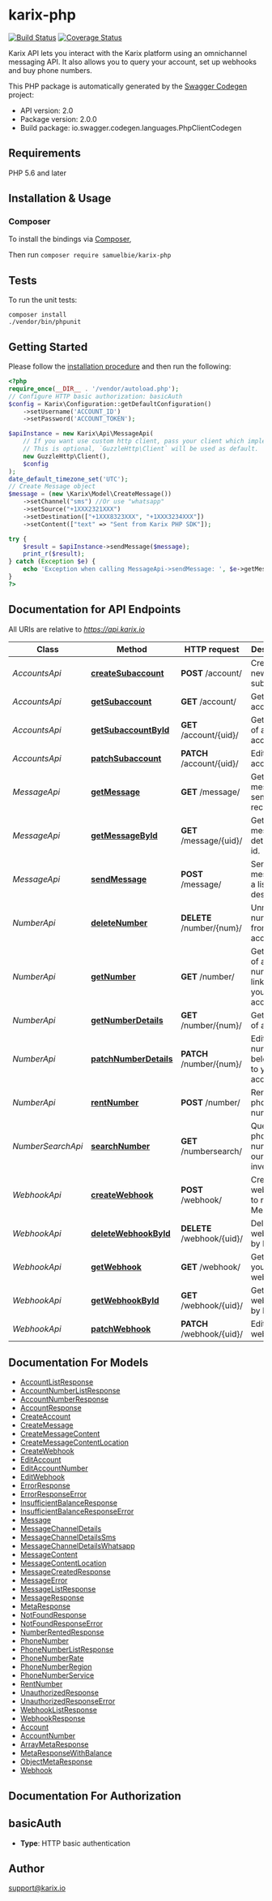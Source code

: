 # karix-php
[![Build Status](https://travis-ci.org/karixtech/karix-php.svg?branch=v2)](https://travis-ci.org/karixtech/karix-php) [![Coverage Status](https://coveralls.io/repos/github/karixtech/karix-php/badge.svg?branch=v2)](https://coveralls.io/github/karixtech/karix-php?branch=v2)

Karix API lets you interact with the Karix platform using an omnichannel messaging API. It also allows you to query your account, set up webhooks and buy phone numbers.

This PHP package is automatically generated by the [Swagger Codegen](https://github.com/swagger-api/swagger-codegen) project:

- API version: 2.0
- Package version: 2.0.0
- Build package: io.swagger.codegen.languages.PhpClientCodegen

## Requirements

PHP 5.6 and later

## Installation & Usage
### Composer

To install the bindings via [Composer](http://getcomposer.org/),

Then run `composer require samuelbie/karix-php`


## Tests

To run the unit tests:

```
composer install
./vendor/bin/phpunit
```

## Getting Started

Please follow the [installation procedure](#installation--usage) and then run the following:

```php
<?php
require_once(__DIR__ . '/vendor/autoload.php');
// Configure HTTP basic authorization: basicAuth
$config = Karix\Configuration::getDefaultConfiguration()
    ->setUsername('ACCOUNT_ID')
    ->setPassword('ACCOUNT_TOKEN');

$apiInstance = new Karix\Api\MessageApi(
    // If you want use custom http client, pass your client which implements `GuzzleHttp\ClientInterface`.
    // This is optional, `GuzzleHttp\Client` will be used as default.
    new GuzzleHttp\Client(),
    $config
);
date_default_timezone_set('UTC');
// Create Message object
$message = (new \Karix\Model\CreateMessage())
    ->setChannel("sms") //Or use "whatsapp"
    ->setSource("+1XXX2321XXX")
    ->setDestination(["+1XXX8323XXX", "+1XXX3234XXX"])
    ->setContent(["text" => "Sent from Karix PHP SDK"]);

try {
    $result = $apiInstance->sendMessage($message);
    print_r($result);
} catch (Exception $e) {
    echo 'Exception when calling MessageApi->sendMessage: ', $e->getMessage(), PHP_EOL;
}
?>
```

## Documentation for API Endpoints

All URIs are relative to *https://api.karix.io*

Class | Method | HTTP request | Description
------------ | ------------- | ------------- | -------------
*AccountsApi* | [**createSubaccount**](docs/Api/AccountsApi.md#createsubaccount) | **POST** /account/ | Create a new subaccount
*AccountsApi* | [**getSubaccount**](docs/Api/AccountsApi.md#getsubaccount) | **GET** /account/ | Get a list of accounts
*AccountsApi* | [**getSubaccountById**](docs/Api/AccountsApi.md#getsubaccountbyid) | **GET** /account/{uid}/ | Get details of an account
*AccountsApi* | [**patchSubaccount**](docs/Api/AccountsApi.md#patchsubaccount) | **PATCH** /account/{uid}/ | Edit an account
*MessageApi* | [**getMessage**](docs/Api/MessageApi.md#getmessage) | **GET** /message/ | Get list of messages sent or received
*MessageApi* | [**getMessageById**](docs/Api/MessageApi.md#getmessagebyid) | **GET** /message/{uid}/ | Get message details by id.
*MessageApi* | [**sendMessage**](docs/Api/MessageApi.md#sendmessage) | **POST** /message/ | Send a message to a list of destinations
*NumberApi* | [**deleteNumber**](docs/Api/NumberApi.md#deletenumber) | **DELETE** /number/{num}/ | Unrent number from your account
*NumberApi* | [**getNumber**](docs/Api/NumberApi.md#getnumber) | **GET** /number/ | Get details of all phone numbers linked to your account.
*NumberApi* | [**getNumberDetails**](docs/Api/NumberApi.md#getnumberdetails) | **GET** /number/{num}/ | Get details of a number
*NumberApi* | [**patchNumberDetails**](docs/Api/NumberApi.md#patchnumberdetails) | **PATCH** /number/{num}/ | Edit phone number belonging to your account
*NumberApi* | [**rentNumber**](docs/Api/NumberApi.md#rentnumber) | **POST** /number/ | Rent a phone number
*NumberSearchApi* | [**searchNumber**](docs/Api/NumberSearchApi.md#searchnumber) | **GET** /numbersearch/ | Query for phone numbers in our inventory.
*WebhookApi* | [**createWebhook**](docs/Api/WebhookApi.md#createwebhook) | **POST** /webhook/ | Create webhooks to receive Message
*WebhookApi* | [**deleteWebhookById**](docs/Api/WebhookApi.md#deletewebhookbyid) | **DELETE** /webhook/{uid}/ | Delete a webhook by ID
*WebhookApi* | [**getWebhook**](docs/Api/WebhookApi.md#getwebhook) | **GET** /webhook/ | Get a list of your webhooks
*WebhookApi* | [**getWebhookById**](docs/Api/WebhookApi.md#getwebhookbyid) | **GET** /webhook/{uid}/ | Get a webhook by ID
*WebhookApi* | [**patchWebhook**](docs/Api/WebhookApi.md#patchwebhook) | **PATCH** /webhook/{uid}/ | Edit a webhook


## Documentation For Models

 - [AccountListResponse](docs/Model/AccountListResponse.md)
 - [AccountNumberListResponse](docs/Model/AccountNumberListResponse.md)
 - [AccountNumberResponse](docs/Model/AccountNumberResponse.md)
 - [AccountResponse](docs/Model/AccountResponse.md)
 - [CreateAccount](docs/Model/CreateAccount.md)
 - [CreateMessage](docs/Model/CreateMessage.md)
 - [CreateMessageContent](docs/Model/CreateMessageContent.md)
 - [CreateMessageContentLocation](docs/Model/CreateMessageContentLocation.md)
 - [CreateWebhook](docs/Model/CreateWebhook.md)
 - [EditAccount](docs/Model/EditAccount.md)
 - [EditAccountNumber](docs/Model/EditAccountNumber.md)
 - [EditWebhook](docs/Model/EditWebhook.md)
 - [ErrorResponse](docs/Model/ErrorResponse.md)
 - [ErrorResponseError](docs/Model/ErrorResponseError.md)
 - [InsufficientBalanceResponse](docs/Model/InsufficientBalanceResponse.md)
 - [InsufficientBalanceResponseError](docs/Model/InsufficientBalanceResponseError.md)
 - [Message](docs/Model/Message.md)
 - [MessageChannelDetails](docs/Model/MessageChannelDetails.md)
 - [MessageChannelDetailsSms](docs/Model/MessageChannelDetailsSms.md)
 - [MessageChannelDetailsWhatsapp](docs/Model/MessageChannelDetailsWhatsapp.md)
 - [MessageContent](docs/Model/MessageContent.md)
 - [MessageContentLocation](docs/Model/MessageContentLocation.md)
 - [MessageCreatedResponse](docs/Model/MessageCreatedResponse.md)
 - [MessageError](docs/Model/MessageError.md)
 - [MessageListResponse](docs/Model/MessageListResponse.md)
 - [MessageResponse](docs/Model/MessageResponse.md)
 - [MetaResponse](docs/Model/MetaResponse.md)
 - [NotFoundResponse](docs/Model/NotFoundResponse.md)
 - [NotFoundResponseError](docs/Model/NotFoundResponseError.md)
 - [NumberRentedResponse](docs/Model/NumberRentedResponse.md)
 - [PhoneNumber](docs/Model/PhoneNumber.md)
 - [PhoneNumberListResponse](docs/Model/PhoneNumberListResponse.md)
 - [PhoneNumberRate](docs/Model/PhoneNumberRate.md)
 - [PhoneNumberRegion](docs/Model/PhoneNumberRegion.md)
 - [PhoneNumberService](docs/Model/PhoneNumberService.md)
 - [RentNumber](docs/Model/RentNumber.md)
 - [UnauthorizedResponse](docs/Model/UnauthorizedResponse.md)
 - [UnauthorizedResponseError](docs/Model/UnauthorizedResponseError.md)
 - [WebhookListResponse](docs/Model/WebhookListResponse.md)
 - [WebhookResponse](docs/Model/WebhookResponse.md)
 - [Account](docs/Model/Account.md)
 - [AccountNumber](docs/Model/AccountNumber.md)
 - [ArrayMetaResponse](docs/Model/ArrayMetaResponse.md)
 - [MetaResponseWithBalance](docs/Model/MetaResponseWithBalance.md)
 - [ObjectMetaResponse](docs/Model/ObjectMetaResponse.md)
 - [Webhook](docs/Model/Webhook.md)


## Documentation For Authorization


## basicAuth

- **Type**: HTTP basic authentication


## Author

support@karix.io


